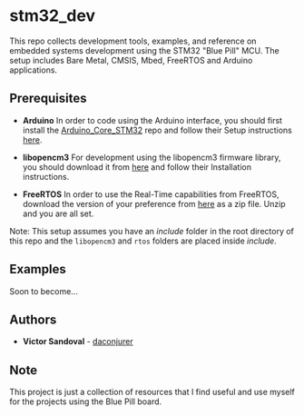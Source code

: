 # stm32_dev
This repo collects development tools, examples, and reference on
embedded systems development using the STM32 "Blue Pill" MCU. The
setup includes Bare Metal, CMSIS, Mbed, FreeRTOS and Arduino
applications.

## Prerequisites

* **Arduino** In order to code using the Arduino interface, you should
first install the [Arduino_Core_STM32](https://github.com/stm32duino/Arduino_Core_STM32)
repo and follow their Setup instructions [here](https://github.com/stm32duino/wiki/wiki/Getting-Started).

* **libopencm3** For development using the libopencm3 firmware library,
you should download it from [here](https://github.com/libopencm3/libopencm3)
and follow their Installation instructions.

* **FreeRTOS** In order to use the Real-Time capabilities from FreeRTOS,
download the version of your preference from [here](https://www.freertos.org)
as a zip file. Unzip and you are all set.

Note: This setup assumes you have an *include* folder in the root
directory of this repo and the ```libopencm3``` and ```rtos``` folders are
placed inside *include*.

## Examples

Soon to become...

## Authors

* **Victor Sandoval** - [daconjurer](https://github.com/daconjurer)

## Note

This project is just a collection of resources that I find useful and
use myself for the projects using the Blue Pill board.
